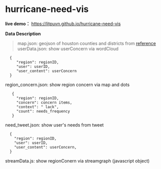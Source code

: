# hurricane-need-vis

**live demo：** https://litpuvn.github.io/hurricane-need-vis

**Data Description**
<br>
>map.json: geojson of houston counties and districts from
  [reference](https://github.com/codeforamerica/click_that_hood/blob/master/public/data/houston.geojson) <br>
  userData.json: show userConcern via wordCloud 
```
  {
     "region": regionID,
     "user": userID,
     "user_content": userConcern
  }
``` 
region_concern.json: show region concern via map and dots
```
   {
     "region": regionID,
     "concern": concern items,
     "context": " lack",
     "count": needs_frequency
   }
```
need_tweet.json: show user's needs from tweet
```
  {
    "region": regionID,
    "user": userID,
    "user_content": userConcern,
  }
```
streamData.js: show regionConern via streamgraph (javascript object)
  
  
    
